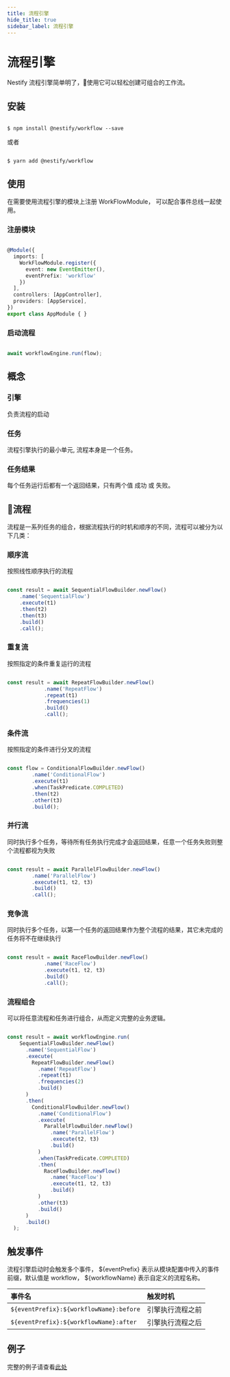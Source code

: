 ```yaml
---
title: 流程引擎
hide_title: true
sidebar_label: 流程引擎
---
```


# 流程引擎

Nestify 流程引擎简单明了，使用它可以轻松创建可组合的工作流。

## 安装

``` shell

$ npm install @nestify/workflow --save

```

或者

``` shell

$ yarn add @nestify/workflow

```

## 使用

在需要使用流程引擎的模块上注册 WorkFlowModule，
可以配合事件总线一起使用。

### 注册模块

``` typescript

@Module({
  imports: [
    WorkFlowModule.register({
      event: new EventEmitter(),
      eventPrefix: 'workflow'
    })
  ],
  controllers: [AppController],
  providers: [AppService],
})
export class AppModule { }

```
### 启动流程

``` typescript

await workflowEngine.run(flow);

```

## 概念

### 引擎

负责流程的启动

### 任务

流程引擎执行的最小单元, 流程本身是一个任务。

### 任务结果

每个任务运行后都有一个返回结果，只有两个值 成功 或 失败。

## 流程

流程是一系列任务的组合，根据流程执行的时机和顺序的不同，流程可以被分为以下几类：

### 顺序流

按照线性顺序执行的流程

``` typescript

const result = await SequentialFlowBuilder.newFlow()
    .name('SequentialFlow')
    .execute(t1)
    .then(t2)
    .then(t3)
    .build()
    .call();

```

### 重复流

按照指定的条件重复运行的流程

``` typescript

const result = await RepeatFlowBuilder.newFlow()
            .name('RepeatFlow')
            .repeat(t1)
            .frequencies(1)
            .build()
            .call();

```

### 条件流

按照指定的条件进行分叉的流程

``` typescript

const flow = ConditionalFlowBuilder.newFlow()
        .name('ConditionalFlow')
        .execute(t1)
        .when(TaskPredicate.COMPLETED)
        .then(t2)
        .other(t3)
        .build();

```

### 并行流

同时执行多个任务，等待所有任务执行完成才会返回结果，任意一个任务失败则整个流程都视为失败

``` typescript

const result = await ParallelFlowBuilder.newFlow()
        .name('ParallelFlow')
        .execute(t1, t2, t3)
        .build()
        .call();

```

### 竞争流

同时执行多个任务，以第一个任务的返回结果作为整个流程的结果，其它未完成的任务将不在继续执行

``` typescript

const result = await RaceFlowBuilder.newFlow()
            .name('RaceFlow')
            .execute(t1, t2, t3)
            .build()
            .call();

```

### 流程组合

可以将任意流程和任务进行组合，从而定义完整的业务逻辑。

``` typescript 

const result = await workflowEngine.run(
    SequentialFlowBuilder.newFlow()
      .name('SequentialFlow')
      .execute(
        RepeatFlowBuilder.newFlow()
          .name('RepeatFlow')
          .repeat(t1)
          .frequencies(2)
          .build()
      )
      .then(
        ConditionalFlowBuilder.newFlow()
          .name('ConditionalFlow')
          .execute(
            ParallelFlowBuilder.newFlow()
              .name('ParallelFlow')
              .execute(t2, t3)
              .build()
          )
          .when(TaskPredicate.COMPLETED)
          .then(
            RaceFlowBuilder.newFlow()
              .name('RaceFlow')
              .execute(t1, t2, t3)
              .build()
          )
          .other(t3)
          .build()
      )
      .build()
  );

```


## 触发事件

流程引擎启动时会触发多个事件，
${eventPrefix} 表示从模块配置中传入的事件前缀，默认值是 workflow，
${workflowName} 表示自定义的流程名称。

| 事件名                             | 触发时机
| :---                              | :---
| `${eventPrefix}:${workflowName}:before`      | 引擎执行流程之前
| `${eventPrefix}:${workflowName}:after`       | 引擎执行流程之后

## 例子

完整的例子请查看[此处](https://github.com/ZhiXiao-Lin/nestify/tree/master/examples/06-workflow)
